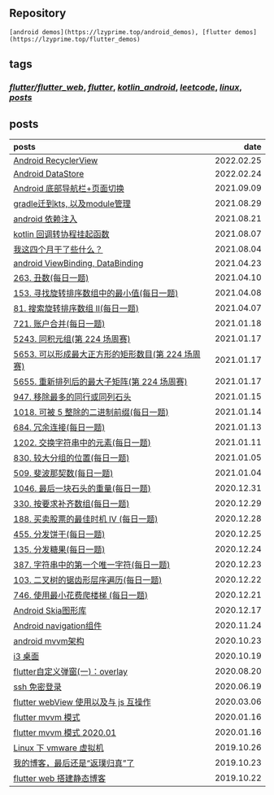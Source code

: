 

## Repository


    
    [android demos](https://lzyprime.top/android_demos), [flutter demos](https://lzyprime.top/flutter_demos)

    

## tags

### ***[flutter/flutter_web](flutter/flutter_web/flutter_web.md)***, ***[flutter](flutter/flutter.md)***, ***[kotlin_android](kotlin_android/kotlin_android.md)***, ***[leetcode](leetcode/leetcode.md)***, ***[linux](linux/linux.md)***, ***[posts](posts/posts.md)***                
## posts

|posts|date|
|:-|-:|
|[Android RecyclerView](kotlin_android/android_recyclerview.md)|2022.02.25|
|[Android DataStore](kotlin_android/android_datastore.md)|2022.02.24|
|[Android 底部导航栏+页面切换](kotlin_android/android_bottom_navigation.md)|2021.09.09|
|[gradle迁到kts, 以及module管理](kotlin_android/gradle_kts_and_module.md)|2021.08.29|
|[android 依赖注入](kotlin_android/android_依赖注入.md)|2021.08.21|
|[kotlin 回调转协程挂起函数](kotlin_android/kotlin_回调转协程挂起函数.md)|2021.08.07|
|[我这四个月干了些什么？](posts/我这四个月干了些什么.md)|2021.08.04|
|[android ViewBinding, DataBinding](kotlin_android/viewbinding_databinding.md)|2021.04.23|
|[263. 丑数(每日一题)](leetcode/263_丑数.md)|2021.04.10|
|[153. 寻找旋转排序数组中的最小值(每日一题)](leetcode/153_寻找旋转排序数组中的最小值.md)|2021.04.08|
|[81. 搜索旋转排序数组 II(每日一题)](leetcode/81_搜索旋转排序数组II.md)|2021.04.07|
|[721. 账户合并(每日一题)](leetcode/721_账户合并.md)|2021.01.18|
|[5243. 同积元组(第 224 场周赛)](leetcode/5243_同积元组.md)|2021.01.17|
|[5653. 可以形成最大正方形的矩形数目(第 224 场周赛)](leetcode/5653_可以形成最大正方形的矩形数目.md)|2021.01.17|
|[5655. 重新排列后的最大子矩阵(第 224 场周赛)](leetcode/5655_重新排列后的最大子矩阵.md)|2021.01.17|
|[947. 移除最多的同行或同列石头](leetcode/947_移除最多的同行或同列石头.md)|2021.01.15|
|[1018. 可被 5 整除的二进制前缀(每日一题)](leetcode/1018_可被5整除的二进制前缀.md)|2021.01.14|
|[684. 冗余连接(每日一题)](leetcode/684_冗余连接.md)|2021.01.13|
|[1202. 交换字符串中的元素(每日一题)](leetcode/1202_交换字符串中的元素.md)|2021.01.11|
|[830. 较大分组的位置(每日一题)](leetcode/830_较大分组的位置.md)|2021.01.05|
|[509. 斐波那契数(每日一题)](leetcode/509_斐波那契数.md)|2021.01.04|
|[1046. 最后一块石头的重量(每日一题)](leetcode/1046_最后一块石头的重量.md)|2020.12.31|
|[330. 按要求补齐数组(每日一题)](leetcode/330_按要求补齐数组.md)|2020.12.29|
|[188. 买卖股票的最佳时机 IV (每日一题)](leetcode/188_买卖股票的最佳时机IV.md)|2020.12.28|
|[455. 分发饼干(每日一题)](leetcode/455_分发饼干.md)|2020.12.25|
|[135. 分发糖果(每日一题)](leetcode/135_分发糖果.md)|2020.12.24|
|[387. 字符串中的第一个唯一字符(每日一题)](leetcode/387_字符串中的第一个唯一字符.md)|2020.12.23|
|[103. 二叉树的锯齿形层序遍历(每日一题)](leetcode/103_二叉树的锯齿形层序遍历.md)|2020.12.22|
|[746. 使用最小花费爬楼梯 (每日一题)](leetcode/746_使用最小花费爬楼梯.md)|2020.12.21|
|[Android Skia图形库](kotlin_android/android_skia.md)|2020.12.17|
|[Android navigation组件](kotlin_android/android_navigation.md)|2020.11.24|
|[android mvvm架构](kotlin_android/android_mvvm.md)|2020.10.23|
|[i3 桌面](linux/i3桌面.md)|2020.10.19|
|[flutter自定义弹窗(一)：overlay](flutter/flutter_overlay.md)|2020.08.20|
|[ssh 免密登录](linux/ssh_免密登录.md)|2020.06.19|
|[flutter webView 使用以及与 js 互操作](flutter/flutter_webview.md)|2020.03.06|
|[flutter mvvm 模式](flutter/flutter_mvvm_模式.md)|2020.01.16|
|[flutter mvvm 模式 2020.01](flutter/flutter_mvvm_模式2.md)|2020.01.16|
|[Linux 下 vmware 虚拟机](linux/vmware_install.md)|2019.10.26|
|[我的博客，最后还是“返璞归真”了](posts/我的博客最后还是返璞归真了.md)|2019.10.23|
|[flutter web 搭建静态博客](flutter/flutter_web/flutter_web搭建静态博客.md)|2019.10.22|
